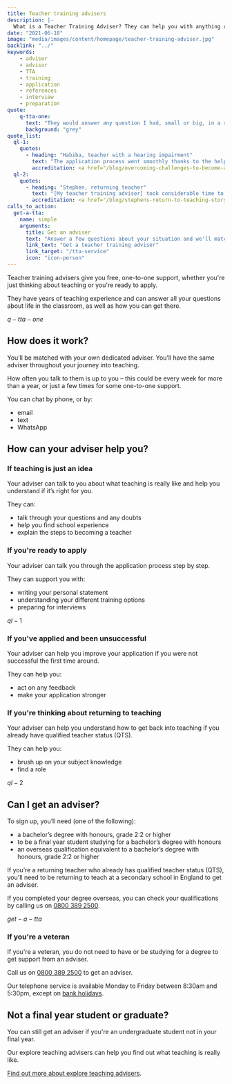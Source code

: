```yaml
---
title: Teacher training advisers
description: |-
  What is a Teacher Training Adviser? They can help you with anything related to getting into teaching, such as writing your application, funding and interview preparation.
date: "2021-06-18"
image: "media/images/content/homepage/teacher-training-adviser.jpg"
backlink: "../"
keywords: 
    - adviser
    - advisor
    - TTA
    - training
    - application
    - references
    - interview
    - preparation
quote:
    q-tta-one:
      text: "They would answer any question I had, small or big, in a relaxed environment."
      background: "grey"
quote_list:
  ql-1:
    quotes: 
      - heading: "Habiba, teacher with a hearing impairment"
        text: "The application process went smoothly thanks to the help of my teacher training adviser, Ellie."
        accreditation: <a href="/blog/overcoming-challenges-to-become-a-teacher-hearing-impairment">Read how Habiba successfully applied to train to teach</a>.
  ql-2:
    quotes:
      - heading: "Stephen, returning teacher"
        text: "[My teacher training adviser] took considerable time to understand my situation."
        accreditation: <a href="/blog/stephens-return-to-teaching-story">Read how Stephen got back into the classroom with the help of an adviser</a>.
calls_to_action:
  get-a-tta:
    name: simple
    arguments:
      title: Get an adviser
      text: "Answer a few questions about your situation and we'll match you with an adviser."
      link_text: "Get a teacher training adviser"
      link_target: "/tta-service"
      icon: "icon-person"
---
```

Teacher training advisers give you free, one-to-one support, whether you're just thinking about teaching or you're ready to apply.

They have years of teaching experience and can answer all your questions about life in the classroom, as well as how you can get there.

$q-tta-one$

## How does it work?

You’ll be matched with your own dedicated adviser. You’ll have the same adviser throughout your journey into teaching.

How often you talk to them is up to you – this could be every week for more than a year, or just a few times for some one-to-one support.

You can chat by phone, or by:

* email
* text
* WhatsApp

## How can your adviser help you?

### If teaching is just an idea

Your adviser can talk to you about what teaching is really like and help you understand if it’s right for you.

They can:

* talk through your questions and any doubts ​
* help you find school experience
* explain the steps to becoming a teacher

### If you're ready to apply

Your adviser can talk you through the application process step by step.

They can support you with:

* writing your personal statement
* understanding your different training options
* preparing for interviews

$ql-1$

### If you've applied and been unsuccessful

Your adviser can help you improve your application if you were not successful the first time around.

They can help you:

* act on any feedback
* make your application stronger

### If you're thinking about returning to teaching

Your adviser can help you understand how to get back into teaching if you already have qualified teacher status (QTS).

They can help you:

* brush up on your subject knowledge
* find a role

$ql-2$

## Can I get an adviser?

To sign up, you’ll need (one of the following):

* a bachelor’s degree with honours, grade 2:2 or higher
* to be a final year student studying for a bachelor’s degree with honours
* an overseas qualification equivalent to a bachelor’s degree with honours, grade 2:2 or higher

If you’re a returning teacher who already has qualified teacher status (QTS), you'll need to be returning to teach at a secondary school in England to get an adviser.

If you completed your degree overseas, you can check your qualifications by calling us on <a href="tel:08003892500">0800 389 2500</a>.

$get-a-tta$

### If you're a veteran

If you're a veteran, you do not need to have or be studying for a degree to get support from an adviser.

Call us on <a href="tel:08003892500">0800 389 2500</a> to get an adviser.

Our telephone service is available Monday to Friday between 8:30am and 5:30pm, except on [bank holidays](https://www.gov.uk/bank-holidays).

## Not a final year student or graduate?

You can still get an adviser if you're an undergraduate student not in your final year.

Our explore teaching advisers can help you find out what teaching is really like.

<a href="/explore-teaching-advisers">Find out more about explore teaching advisers</a>.

